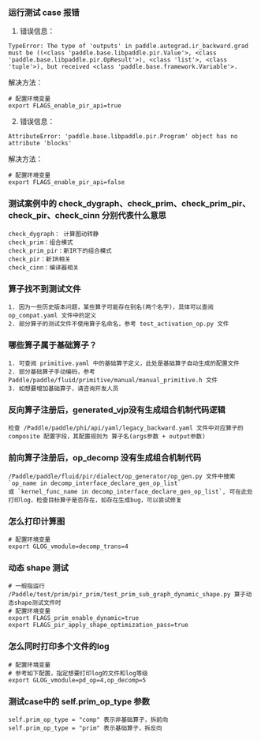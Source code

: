 ### 运行测试 case 报错
1. 错误信息：
```
TypeError: The type of 'outputs' in paddle.autograd.ir_backward.grad must be ((<class 'paddle.base.libpaddle.pir.Value'>, <class 'paddle.base.libpaddle.pir.OpResult'>), <class 'list'>, <class 'tuple'>), but received <class 'paddle.base.framework.Variable'>.
```
解决方法：
```
# 配置环境变量 
export FLAGS_enable_pir_api=true
```
2. 错误信息：
```
AttributeError: 'paddle.base.libpaddle.pir.Program' object has no attribute 'blocks'
```
解决方法：
```
# 配置环境变量 
export FLAGS_enable_pir_api=false
```

### 测试案例中的 check_dygraph、check_prim、check_prim_pir、check_pir、check_cinn 分别代表什么意思
```
check_dygraph： 计算图动转静
check_prim：组合模式
check_prim_pir：新IR下的组合模式
check_pir：新IR相关
check_cinn：编译器相关
```

### 算子找不到测试文件
```
1. 因为一些历史版本问题，某些算子可能存在别名(两个名字)，具体可以查阅 op_compat.yaml 文件中的定义
2. 部分算子的测试文件不使用算子名命名，参考 test_activation_op.py 文件
```

### 哪些算子属于基础算子？
```
1. 可查阅 primitive.yaml 中的基础算子定义，此处是基础算子自动生成的配置文件
2. 部分基础算子手动编码，参考 Paddle/paddle/fluid/primitive/manual/manual_primitive.h 文件
3. 如想要增加基础算子，请咨询开发人员
```

### 反向算子注册后，generated_vjp没有生成组合机制代码逻辑
```
检查 /Paddle/paddle/phi/api/yaml/legacy_backward.yaml 文件中对应算子的 composite 配置字段，其配置规则为 算子名(args参数 + output参数)
```

### 前向算子注册后，op_decomp 没有生成组合机制代码
```
/Paddle/paddle/fluid/pir/dialect/op_generator/op_gen.py 文件中搜索 `op_name in decomp_interface_declare_gen_op_list` 
或 `kernel_func_name in decomp_interface_declare_gen_op_list`, 可在此处打印log，检查目标算子是否存在，如存在生成bug，可以尝试修复
```

### 怎么打印计算图
```
# 配置环境变量
export GLOG_vmodule=decomp_trans=4
```

### 动态 shape 测试
```
# 一般指运行 /Paddle/test/prim/pir_prim/test_prim_sub_graph_dynamic_shape.py 算子动态shape测试文件时
# 配置环境变量
export FLAGS_prim_enable_dynamic=true
export FLAGS_pir_apply_shape_optimization_pass=true
```

### 怎么同时打印多个文件的log
```
# 配置环境变量
# 参考如下配置，指定想要打印log的文件和log等级
export GLOG_vmodule=pd_op=4,op_decomp=5
```

### 测试case中的 self.prim_op_type 参数
```
self.prim_op_type = "comp" 表示非基础算子，拆前向
self.prim_op_type = "prim" 表示基础算子，拆反向
```
